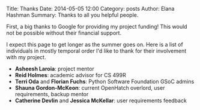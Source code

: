 Title: Thanks
Date: 2014-05-05 12:00
Category: posts
Author: Elana Hashman
Summary: Thanks to all you helpful people.

First, a big thanks to Google for providing my project funding! This would not 
be possible without their financial support.

I expect this page to get longer as the summer goes on. Here is a list of 
individuals in mostly temporal order I'd like to thank for their involvement 
with my project.

+ **Asheesh Laroia**: project mentor
+ **Reid Holmes**: academic advisor for CS 499R
+ **Terri Oda** and **Florian Fuchs**: Python Software Foundation GSoC admins
+ **Shauna Gordon-McKeon**: current OpenHatch overlord, user requirements, 
backup mentor
+ **Catherine Devlin** and **Jessica McKellar**: user requirements feedback
